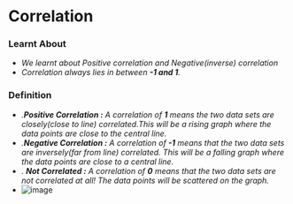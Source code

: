 # Correlation

 ### Learnt About
  * *We learnt about Positive correlation and Negative(inverse) correlation*
  * *Correlation always lies in between **-1 and 1**.*
   
 ### Definition
  * *.**Positive Correlation :** A correlation of **1** means the two data sets are closely(close to line) correlated.This will be a rising graph where the data points are close to the central line.*
  *  *.**Negative Correlation :** A correlation of **-1** means that the two data sets are inversely(far from line) correlated. This will be a falling graph where the data points are close to a central line.*
  *  *. **Not Correlated :** A correlation of **0** means that the two data sets are not correlated at all! The data points will be scattered on the graph.*
  * ![image](https://user-images.githubusercontent.com/74312429/131808154-09195ab8-5dd6-45d4-8b66-214e9b2cf583.png)

